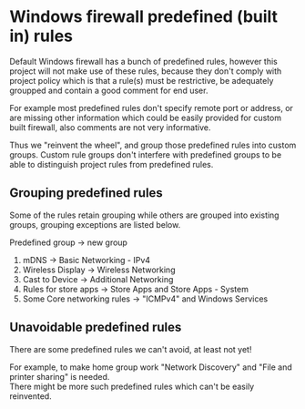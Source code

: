 
# Windows firewall predefined (built in) rules

Default Windows firewall has a bunch of predefined rules,
however this project will not make use of these rules,
because they don't comply with project policy which is that a rule(s) must be
restrictive, be adequately groupped and contain a good comment for end user.

For example most predefined rules don't specify remote port or address,
or are missing other information which
could be easily provided for custom built firewall, also comments are not very informative.

Thus we "reinvent the wheel", and group those predefined rules into custom groups.
Custom rule groups don't interfere with predefined groups to be able to distinguish project rules
from predefined rules.

## Grouping predefined rules

Some of the rules retain grouping while others are grouped into existing groups,
grouping exceptions are listed below.

Predefined group -> new group

1. mDNS -> Basic Networking - IPv4
2. Wireless Display -> Wireless Networking
3. Cast to Device -> Additional Networking
4. Rules for store apps -> Store Apps and Store Apps - System
5. Some Core networking rules -> "ICMPv4" and Windows Services

## Unavoidable predefined rules

There are some predefined rules we can't avoid, at least not yet!

For example, to make home group work "Network Discovery" and "File and printer sharing" is needed.\
There might be more such predefined rules which can't be easily reinvented.
